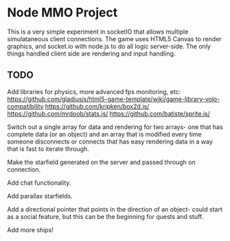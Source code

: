 Node MMO Project
================

This is a very simple experiment in socketIO that allows multiple simulataneous client connections. The game uses HTML5 Canvas to render graphics, and socket.io with node.js to do all logic server-side. The only things handled client side are rendering and input handling.

TODO
----

Add libraries for physics, more advanced fps monitoring, etc:
https://github.com/gladiusjs/html5-game-template/wiki/game-library-volo-compatibility
https://github.com/kripken/box2d.js/
https://github.com/mrdoob/stats.js/
https://github.com/batiste/sprite.js/

Switch out a single array for data and rendering for two arrays- one that has complete data (or an object) and an array that is modified every time someone disconnects or connects that has easy rendering data in a way that is fast to iterate through.

Make the starfield generated on the server and passed through on connection.

Add chat functionality.

Add parallax starfields.

Add a directional pointer that points in the direction of an object- could start as a social feature, but this can be the beginning for quests and stuff.

Add more ships!
